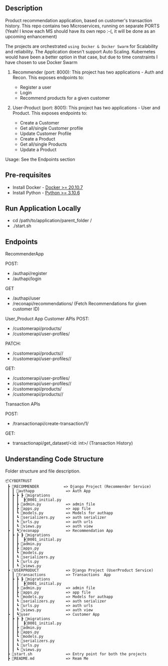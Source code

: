 ## Description
Product recommendation application, based on customer's transaction history.
This repo contains two Microservices, running on separate PORTS (Yeah! I know each MS should have its own repo :-(, 
it will be done as an upcoming enhancement)

The projects are orchestrated ``` using Docker & Docker Swarm ``` for Scalability and reliability.
The Application doesn't support Auto Scaling. Kubernetes would have been a better option in that case, 
but due to time constraints I have chosen to use Docker Swarm

1. Recommender (port: 8000):
   This project has two applications - Auth and Recon. This exposes endpoints to:
    - Register a user
    - Login
    - Recommend products for a given customer

  
2. User-Product (port: 8001):
  This project has two applications - User and Product. This exposes endpoints to:
    - Create a Customer
    - Get all/single Customer profile
    - Update Customer Profile
    - Create a Product
    - Get all/single Products
    - Update a Product

Usage:
  See the Endpoints section


## Pre-requisites

- Install Docker - [Docker >= 20.10.7](https://docs.docker.com/get-docker/)
- Install Python - [Python >= 3.10.6](https://www.python.org/downloads/)
  <br/>

## Run Application Locally

- cd /path/to/application/parent_folder <cybertrust>/
- ./start.sh

## Endpoints

RecommenderApp

POST:

- /authapi/register
- /authapi/login

GET

- /authapi/user
- /reconapi/recommendations/<customer ID: int> (Fetch Recommendations for given customer ID)

User_Product App
Customer APIs
POST:

- /customerapi/products/
- /customerapi/user-profiles/

PATCH:

- /customerapi/products/<id>/
- /customerapi/user-profiles/<id>/

GET:

- /customerapi/user-profiles/
- /customerapi/user-profiles/<id>/
- /customerapi/products/
- /customerapi/products/<id>/

Transaction APIs

POST:

- /transactionapi/create-transaction/1/

GET:

- transactionapi/get_dataset/<id: int>/ (Transaction History)

## Understanding Code Structure

Folder structure and file description.
```
📦CYBERTRUST
 ┣ 📂RECOMMENDER           => Django Project (Recommender Service)
 ┃ ┃ 📂authapp              => Auth App
 ┃ ┣ ┣ ┣ 📂migrations
 ┃ ┃ ┃  ┣📜0001_initial.py
 ┃ ┃ ┣ 📜admin.py           => admin file
 ┃ ┃ ┣ 📜apps.py            => app file
 ┃ ┃ ┗ 📜models.py          => Models for authapp
 ┃ ┃ ┗ 📜serializers.py     => auth serializer
 ┃ ┃ ┗ 📜urls.py            => auth urls
 ┃ ┃ ┗ 📜views.py           => auth view
 ┣ ┃ ┗📂reconapp            => Recommendation App
 ┃ ┣ ┣ ┣ 📂migrations
 ┃ ┃ ┃  ┣📜0001_initial.py
 ┃ ┃ ┣ 📜admin.py
 ┃ ┃ ┣ 📜apps.py
 ┃ ┃ ┗ 📜models.py
 ┃ ┃ ┗ 📜serializers.py
 ┃ ┃ ┗ 📜urls.py
 ┃ ┃ ┗ 📜views.py
 ┣ 📂USERPRODUCT            => Django Project (UserProduct Service)
 ┃ ┃ 📂transactions         => Transactions  App
 ┃ ┣ ┣ ┣ 📂migrations
 ┃ ┃ ┃  ┣📜0001_initial.py
 ┃ ┃ ┣ 📜admin.py           => admin file
 ┃ ┃ ┣ 📜apps.py            => app file
 ┃ ┃ ┗ 📜models.py          => Models for authapp
 ┃ ┃ ┗ 📜serializers.py     => auth serializer
 ┃ ┃ ┗ 📜urls.py            => auth urls
 ┃ ┃ ┗ 📜views.py           => auth view
 ┣ ┃ ┗📂user                => Customer App
 ┃ ┣ ┣ ┣ 📂migrations
 ┃ ┃ ┃  ┣📜0001_initial.py
 ┃ ┃ ┣ 📜admin.py
 ┃ ┃ ┣ 📜apps.py
 ┃ ┃ ┗ 📜models.py
 ┃ ┃ ┗ 📜serializers.py
 ┃ ┃ ┗ 📜urls.py
 ┃ ┃ ┗ 📜views.py
 ┣ 📜start.sh               => Entry point for both the projects
 ┣ 📜README.md              => Ream Me
```
